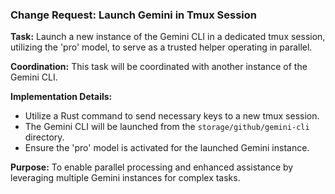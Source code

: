### Change Request: Launch Gemini in Tmux Session

**Task:** Launch a new instance of the Gemini CLI in a dedicated tmux session, utilizing the 'pro' model, to serve as a trusted helper operating in parallel.

**Coordination:** This task will be coordinated with another instance of the Gemini CLI.

**Implementation Details:**
- Utilize a Rust command to send necessary keys to a new tmux session.
- The Gemini CLI will be launched from the `storage/github/gemini-cli` directory.
- Ensure the 'pro' model is activated for the launched Gemini instance.

**Purpose:** To enable parallel processing and enhanced assistance by leveraging multiple Gemini instances for complex tasks.